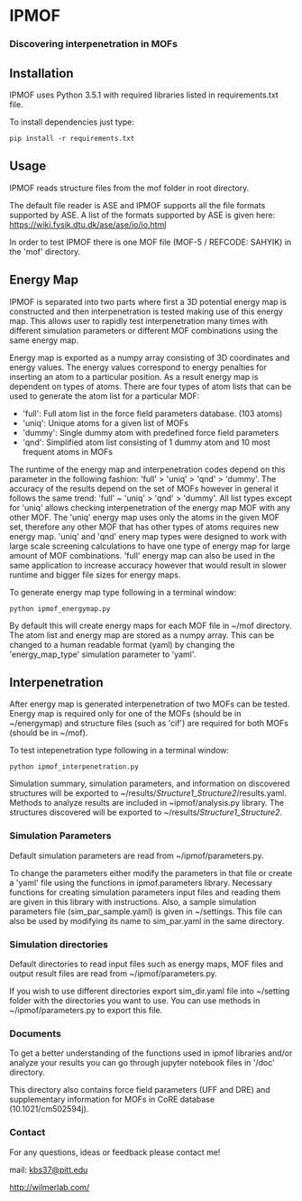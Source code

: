 # IPMOF
### Discovering interpenetration in MOFs

## Installation
IPMOF uses Python 3.5.1 with required libraries listed in requirements.txt file.

To install dependencies just type:

`pip install -r requirements.txt`

## Usage
IPMOF reads structure files from the mof folder in root directory.

The default file reader is ASE and IPMOF supports all the file formats supported by ASE.
A list of the formats supported by ASE is given here: https://wiki.fysik.dtu.dk/ase/ase/io/io.html

In order to test IPMOF there is one MOF file (MOF-5 / REFCODE: SAHYIK) in the 'mof' directory.

## Energy Map
IPMOF is separated into two parts where first a 3D potential energy map is constructed and then
interpenetration is tested making use of this energy map. This allows user to rapidly test
interpenetration many times with different simulation parameters or different MOF combinations
using the same energy map.

Energy map is exported as a numpy array consisting of 3D coordinates and energy values.
The energy values correspond to energy penalties for inserting an atom to a particular position.
As a result energy map is dependent on types of atoms. There are four types of atom lists that
can be used to generate the atom list for a particular MOF:
- 'full': Full atom list in the force field parameters database. (103 atoms)
- 'uniq': Unique atoms for a given list of MOFs
- 'dummy': Single dummy atom with predefined force field parameters
- 'qnd': Simplified atom list consisting of 1 dummy atom and 10 most frequent atoms in MOFs

The runtime of the energy map and interpenetration codes depend on this parameter in the following
fashion: 'full' > 'uniq' > 'qnd' > 'dummy'. The accuracy of the results depend on the set of MOFs
however in general it follows the same trend: 'full' ~ 'uniq' > 'qnd' > 'dummy'. All list types
except for 'uniq' allows checking interpenetration of the energy map MOF with any other MOF.
The 'uniq' energy map uses only the atoms in the given MOF set, therefore any other MOF that
has other types of atoms requires new energy map. 'uniq' and 'qnd' enery map types were designed
to work with large scale screening calculations to have one type of energy map for large
amount of MOF combinations. 'full' energy map can also be used in the same application to
increase accuracy however that would result in slower runtime and bigger file sizes for energy maps.

To generate energy map type following in a terminal window:

`python ipmof_energymap.py`

By default this will create energy maps for each MOF file in ~/mof directory.
The atom list and energy map are stored as a numpy array. This can be changed to a human
readable format (yaml) by changing the 'energy_map_type' simulation parameter to 'yaml'.

## Interpenetration
After energy map is generated interpenetration of two MOFs can be tested.
Energy map is required only for one of the MOFs (should be in ~/energymap) and structure files
(such as 'cif') are required for both MOFs (should be in ~/mof).

To test intepenetration type following in a terminal window:

`python ipmof_interpenetration.py`

Simulation summary, simulation parameters, and information on discovered structures will be
exported to ~/results/*Structure1_Structure2*/results.yaml. Methods to analyze results are
included in ~ipmof/analysis.py library. The structures discovered will be exported to
~/results/*Structure1_Structure2*.

### Simulation Parameters
Default simulation parameters are read from ~/ipmof/parameters.py.

To change the parameters either modify the parameters in that file or create a 'yaml'
file using the functions in ipmof.parameters library. Necessary functions for creating
simulation parameters input files and reading them are given in this library with instructions.
Also, a sample simulation parameters file (sim_par_sample.yaml) is given in ~/settings.
This file can also be used by modifying its name to sim_par.yaml in the same directory.

### Simulation directories
Default directories to read input files such as energy maps, MOF files and output result files
are read from ~/ipmof/parameters.py.

If you wish to use different directories export sim_dir.yaml file into ~/setting folder with
the directories you want to use. You can use methods in ~/ipmof/parameters.py to export this file.

### Documents
To get a better understanding of the functions used in ipmof libraries and/or analyze your
results you can go through jupyter notebook files in '/doc' directory.

This directory also contains force field parameters (UFF and DRE) and supplementary information for
MOFs in CoRE database (10.1021/cm502594j).

### Contact
For any questions, ideas or feedback please contact me!

mail: kbs37@pitt.edu

http://wilmerlab.com/

